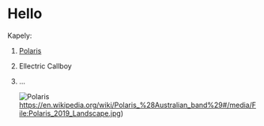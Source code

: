 # Hello

Kapely:

1. [Polaris](https://www.polarisaus.com/)
2. Ellectric Callboy
3. ...


    ![Polaris](https://en.wikipedia.org/wiki/Polaris_%28Australian_band%29#/media/File:Polaris_2019_Landscape.jpg)https://en.wikipedia.org/wiki/Polaris_%28Australian_band%29#/media/File:Polaris_2019_Landscape.jpg)
